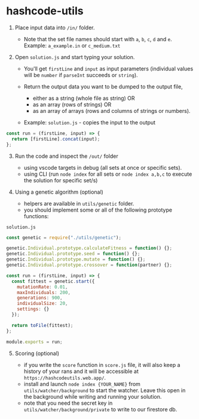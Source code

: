 # hashcode-utils

1. Place input data into `/in/` folder.

   - Note that the set file names should start with `a`, `b`, `c`, `d` and `e`. Example: `a_example.in` or `c_medium.txt`

2. Open `solution.js` and start typing your solution.

   - You'll get `firstLine` and `input` as input parameters (individual values will be `number` if `parseInt` succeeds or `string`).

   - Return the output data you want to be dumped to the output file,

     - either as a string (whole file as string) OR
     - as an array (rows of strings) OR
     - as an array of arrays (rows and columns of strings or numbers).

   - Example:
     `solution.js` - copies the input to the output

```js
const run = (firstLine, input) => {
  return [firstLine].concat(input);
};
```

3. Run the code and inspect the `/out/` folder

   - using vscode targets in debug (all sets at once or specific sets).
   - using CLI (run `node index` for all sets or `node index a,b,c` to execute the solution for specific set/s)

4. Using a genetic algorithm (optional)

   - helpers are available in `utils/genetic` folder.
   - you should implement some or all of the following prototype functions:

`solution.js`

```js
const genetic = require("./utils/genetic");

genetic.Individual.prototype.calculateFitness = function() {};
genetic.Individual.prototype.seed = function() {};
genetic.Individual.prototype.mutate = function() {};
genetic.Individual.prototype.crossover = function(partner) {};

const run = (firstLine, input) => {
  const fittest = genetic.start({
    mutationRate: 0.01,
    maxIndividuals: 200,
    generations: 900,
    individualSize: 20,
    settings: {}
  });

  return toFile(fittest);
};

module.exports = run;
```

5. Scoring (optional)

   - if you write the `score` function in `score.js` file, it will also keep a history of your rans and it will be accessible at `https://hashcodeutils.web.app/`.
   - install and launch `node index {YOUR_NAME}` from `utils/watcher/background` to start the watcher. Leave this open in the background while writing and running your solution.
   - note that you need the secret key in `utils/watcher/background/private` to write to our firestore db.
